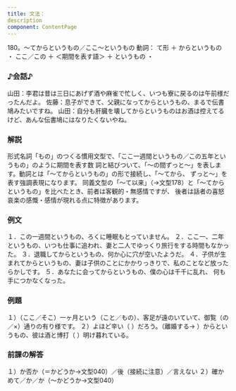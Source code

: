 ```yaml
---
title: 文法：
description
component: ContentPage
---
```



180。～てからというもの／ここ～というもの
動詞： て形 ＋ からというもの ・
ここ／この ＋ ＜期間を表す語＞ ＋ というもの ・
### ♪会話♪
山田：李君は昔は三日にあげず酒や麻雀で忙しく、いつも寮に戻るのは午前様だったんだよ。 佐藤：息子ができて、父親になってからというもの、まるで伝書鳩みたいですね。 山田：自分も肝臓を壊してからというものはお酒は控えてるけど、あんな伝書鳩にはなりたくないやね。
### 解説
形式名詞「もの」のつくる慣用文型で、「ここ一週間というもの／この五年というもの」のように期間を表す数 詞と結びついて、「～の間ずっと～」を表します。動詞とは「～てからというもの」の形で接続し、「～てから、 ずっと～」を表す強調表現になります。
同義文型の「～て以来」（→文型178）と「～てからというもの」を比べたとき、前者は客観的・無感情ですが、 後者は話者の喜怒哀楽の感慨・感情が現れる点に特徴があります。
### 例文
１．この一週間というもの、ろくに睡眠もとっていません。
２．ここ一、二年というもの、いつも仕事に追われ、妻と二人でゆっくり旅行をする時間もなかった。
３．退職してからというもの、何か心に穴が空いたようだ。
４．子供が生まれてからというもの、妻は子供のことにかかりっきりで、私のことなど放ったらかしです。
５．あなたに会ってからというもの、僕の心は千千に乱れ、 何も手につかなくなった。
### 例題
１）（ここ／そこ）一ヶ月という（こと／もの）、客足が遠のいていて、御覧（の／×）通りの有り様です。
２）よほど辛い（ ）だろう。（離婚する→ ）からというもの、彼は酒と博打（ ）明け暮れている。
### 前課の解答
１）か否か（＝かどうか→文型040）／後（接続に注意）／言えない
２）確かめて／か／か（～かどうか→文型040）
